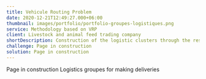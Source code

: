```yaml
---
title: Vehicule Routing Problem 
date: 2020-12-21T12:49:27.000+06:00
thumbnail: images/portfolio/portfolio-groupes-logistiques.png 
service: Methodology based on VRP
client: Livestock and animal feed trading company
shortDescription: Construction of the logistic clusters through the resolution of the vehicle routing problem. 
challenge: Page in construction
solution: Page in construction
---
```

Page in construction
Logistics groupes for making deliveries